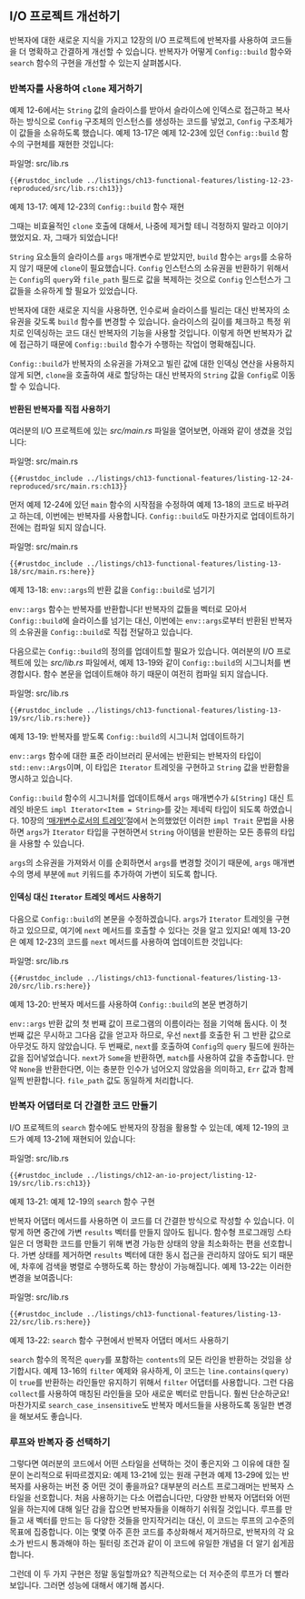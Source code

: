 ## I/O 프로젝트 개선하기

반복자에 대한 새로운 지식을 가지고 12장의 I/O 프로젝트에 반복자를
사용하여 코드들을 더 명확하고 간결하게 개선할 수 있습니다. 반복자가
어떻게 `Config::build` 함수와 `search` 함수의 구현을 개선할 수
있는지 살펴봅시다.

### 반복자를 사용하여 `clone` 제거하기

예제 12-6에서는 `String` 값의 슬라이스를 받아서 슬라이스에 인덱스로
접근하고 복사하는 방식으로 `Config` 구조체의 인스턴스를 생성하는 코드를
넣었고, `Config` 구조체가 이 값들을 소유하도록 했습니다. 예제 13-17은
예제 12-23에 있던 `Config::build` 함수의 구현체를 재현한
것입니다:

<span class="filename">파일명: src/lib.rs</span>

```rust,ignore
{{#rustdoc_include ../listings/ch13-functional-features/listing-12-23-reproduced/src/lib.rs:ch13}}
```

<span class="caption">예제 13-17: 예제 12-23의 `Config::build`
함수 재현</span>

그때는 비효율적인 `clone` 호출에 대해서, 나중에 제거할 테니 걱정하지 말라고
이야기했었지요. 자, 그때가 되었습니다!

`String` 요소들의 슬라이스를 `args` 매개변수로 받았지만, `build` 함수는
`args`를 소유하지 않기 때문에 `clone`이 필요했습니다. `Config` 인스턴스의
소유권을 반환하기 위해서는 `Config`의 `query`와 `file_path` 필드로 값을
복제하는 것으로 `Config` 인스턴스가 그 값들을 소유하게 할 필요가 있었습니다.

반복자에 대한 새로운 지식을 사용하면, 인수로써 슬라이스를 빌리는 대신
반복자의 소유권을 갖도록 `build` 함수를 변경할 수 있습니다. 슬라이스의
길이를 체크하고 특정 위치로 인덱싱하는 코드 대신 반복자의 기능을 사용할
것입니다. 이렇게 하면 반복자가 값에 접근하기 때문에 `Config::build` 함수가
수행하는 작업이 명확해집니다.

`Config::build`가 반복자의 소유권을 가져오고 빌린 값에 대한 인덱싱 연산을
사용하지 않게 되면, `clone`을 호출하여 새로 할당하는 대신 반복자의 `String`
값을 `Config`로 이동할 수 있습니다.

#### 반환된 반복자를 직접 사용하기

여러분의 I/O 프로젝트에 있는 *src/main.rs* 파일을 열어보면, 아래와 같이 생겼을 것입니다:

<span class="filename">파일명: src/main.rs</span>

```rust,ignore
{{#rustdoc_include ../listings/ch13-functional-features/listing-12-24-reproduced/src/main.rs:ch13}}
```

먼저 예제 12-24에 있던 `main` 함수의 시작점을 수정하여 예제 13-18의
코드로 바꾸려고 하는데, 이번에는 반복자를 사용합니다.
`Config::build`도 마찬가지로 업데이트하기 전에는 컴파일 되지 않습니다.

<span class="filename">파일명: src/main.rs</span>

```rust,ignore,does_not_compile
{{#rustdoc_include ../listings/ch13-functional-features/listing-13-18/src/main.rs:here}}
```

<span class="caption">예제 13-18: `env::args`의 반환 값을 `Config::build`로
넘기기</span>

`env::args` 함수는 반복자를 반환합니다! 반복자의 값들을 벡터로 모아서
`Config::build`에 슬라이스를 넘기는 대신, 이번에는 `env::args`로부터
반환된 반복자의 소유권을 `Config::build`로 직접 전달하고
있습니다.

다음으로는 `Config::build`의 정의를 업데이트할 필요가 있습니다. 여러분의
I/O 프로젝트에 있는 *src/lib.rs* 파일에서, 예제 13-19와 같이
`Config::build`의 시그니처를 변경합시다. 함수 본문을 업데이트해야 하기
때문이 여전히 컴파일 되지 않습니다.

<span class="filename">파일명: src/lib.rs</span>

```rust,ignore,does_not_compile
{{#rustdoc_include ../listings/ch13-functional-features/listing-13-19/src/lib.rs:here}}
```

<span class="caption">예제 13-19: 반복자를 받도록 `Config::build`의 시그니처
업데이트하기</span>

`env::args` 함수에 대한 표준 라이브러리 문서에는 반환되는 반복자의
타입이 `std::env::Args`이며, 이 타입은 `Iterator` 트레잇을 구현하고
`String` 값을 반환함을 명시하고 있습니다.

`Config::build` 함수의 시그니처를 업데이트해서 `args` 매개변수가
`&[String]` 대신 트레잇 바운드 `impl Iterator<Item = String>`를 갖는
제네릭 타입이 되도록 하였습니다. 10장의 [‘매개변수로서의 트레잇’][impl-trait]<!-- ignore -->절에서
논의했었던 이러한 `impl Trait` 문법을 사용하면 `args`가 `Iterator`
타입을 구현하면서 `String` 아이템을 반환하는 모든 종류의 타입을
사용할 수 있습니다.

`args`의 소유권을 가져와서 이를 순회하면서 `args`를 변경할 것이기
때문에, `args` 매개변수의 명세 부분에 `mut` 키워드를 추가하여 가변이
되도록 합니다.

#### 인덱싱 대신 `Iterator` 트레잇 메서드 사용하기

다음으로 `Config::build`의 본문을 수정하겠습니다. `args`가 `Iterator` 트레잇을
구현하고 있으므로, 여기에 `next` 메서드를 호출할 수 있다는 것을 알고 있지요!
예제 13-20은 예제 12-23의 코드를 `next` 메서드를 사용하여 업데이트한 것입니다:

<span class="filename">파일명: src/lib.rs</span>

```rust,noplayground
{{#rustdoc_include ../listings/ch13-functional-features/listing-13-20/src/lib.rs:here}}
```

<span class="caption">예제 13-20: 반복자 메서드를 사용하여
`Config::build`의 본문 변경하기</span>

`env::args` 반환 값의 첫 번째 값이 프로그램의 이름이라는 점을 기억해 둡시다.
이 첫 번째 값은 무시하고 그다음 값을 얻고자 하므로, 우선 `next`를 호출한
뒤 그 반환 값으로 아무것도 하지 않았습니다. 두 번째로, `next`를 호출하여
`Config`의 `query` 필드에 원하는 값을 집어넣었습니다. `next`가 `Some`을
반환하면, `match`를 사용하여 값을 추출합니다. 만약 `None`을 반환한다면,
이는 충분한 인수가 넘어오지 않았음을 의미하고, `Err` 값과 함께 일찍 반환합니다.
`file_path` 값도 동일하게 처리합니다.

### 반복자 어댑터로 더 간결한 코드 만들기

I/O 프로젝트의 `search` 함수에도 반복자의 장점을 활용할 수 있는데,
예제 12-19의 코드가 예제 13-21에 재현되어 있습니다:

<span class="filename">파일명: src/lib.rs</span>

```rust,ignore
{{#rustdoc_include ../listings/ch12-an-io-project/listing-12-19/src/lib.rs:ch13}}
```

<span class="caption">예제 13-21: 예제 12-19의 `search`
함수 구현</span>

반복자 어댑터 메서드를 사용하면 이 코드를 더 간결한 방식으로 작성할 수
있습니다. 이렇게 하면 중간에 가변 `results` 벡터를 만들지 않아도 됩니다.
함수형 프로그래밍 스타일은 더 명확한 코드를 만들기 위해 변경 가능한 상태의 양을
최소화하는 편을 선호합니다. 가변 상태를 제거하면 `results` 벡터에 대한
동시 접근을 관리하지 않아도 되기 때문에, 차후에 검색을 병렬로 수행하도록 하는
향상이 가능해집니다. 예제 13-22는 이러한 변경을 보여줍니다:

<span class="filename">파일명: src/lib.rs</span>

```rust,ignore
{{#rustdoc_include ../listings/ch13-functional-features/listing-13-22/src/lib.rs:here}}
```

<span class="caption">예제 13-22: `search` 함수 구현에서 반복자 어댑터
메서드 사용하기</span>

`search` 함수의 목적은 `query`를 포함하는 `contents`의 모든 라인을 반환하는
것임을 상기합시다. 예제 13-16의 `filter` 예제와 유사하게, 이 코드는
`line.contains(query)`이 `true`를 반환하는 라인들만 유지하기 위해서
`filter` 어댑터를 사용합니다. 그런 다음 `collect`를 사용하여 매칭된 라인들을
모아 새로운 벡터로 만듭니다. 훨씬 단순하군요! 마찬가지로
`search_case_insensitive`도 반복자 메서드들을 사용하도록 동일한 변경을
해보셔도 좋습니다.

### 루프와 반복자 중 선택하기

그렇다면 여러분의 코드에서 어떤 스타일을 선택하는 것이 좋은지와 그 이유에 대한
질문이 논리적으로 뒤따르겠지요: 예제 13-21에 있는 원래 구현과 예제 13-29에
있는 반복자를 사용하는 버전 중 어떤 것이 좋을까요? 대부분의 러스트 프로그래머는
반복자 스타일을 선호합니다. 처음 사용하기는 다소 어렵습니다만, 다양한 반복자
어댑터와 어떤 일을 하는지에 대해 일단 감을 잡으면 반복자들을 이해하기
쉬워질 것입니다. 루프를 만들고 새 벡터를 만드는 등 다양한 것들을
만지작거리는 대신, 이 코드는 루프의 고수준의 목표에 집중합니다.
이는 몇몇 아주 흔한 코드를 추상화해서 제거하므로, 반복자의 각 요소가
반드시 통과해야 하는 필터링 조건과 같이 이 코드에 유일한 개념을 더 알기
쉽게끔 합니다.

그런데 이 두 가지 구현은 정말 동일할까요? 직관적으로는 더
저수준의 루프가 더 빨라 보입니다. 그러면 성능에 대해서 얘기해
봅시다.

[impl-trait]: ch10-02-traits.html#traits-as-parameters
